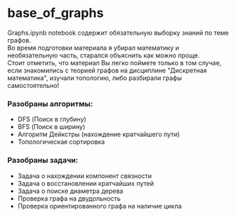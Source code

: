 # base_of_graphs
Graphs.ipynb notebook содержит обязательную выборку знаний по теме графов.  
Во время подготовки материала я убирал математику и необязательную часть, старался объяснить как можно проще.  
Стоит отметить, что материал Вы легко поймете только в том случае, если знакомились с теорией графов на дисциплине "Дискретная математика", изучали топологию, либо разбирали графы самостоятельно!  

### Разобраны алгоритмы: 
* DFS (Поиск в глубину)
* BFS (Поиск в ширину)
* Алгоритм Дейкстры (нахождение кратчайшего пути)
* Топологическая сортировка

### Разобраны задачи: 
* Задача о нахождении компонент связности
* Задача о восстановлении кратчайших путей
* Задача о поиске диаметра дерева
* Проверка графа на двудольность
* Проверка ориентированного графа на наличие цикла 
